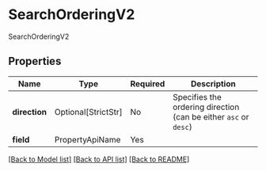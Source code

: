 # SearchOrderingV2

SearchOrderingV2

## Properties
| Name | Type | Required | Description |
| ------------ | ------------- | ------------- | ------------- |
**direction** | Optional[StrictStr] | No | Specifies the ordering direction (can be either `asc` or `desc`) |
**field** | PropertyApiName | Yes |  |


[[Back to Model list]](../../README.md#documentation-for-models) [[Back to API list]](../../README.md#documentation-for-api-endpoints) [[Back to README]](../../README.md)
